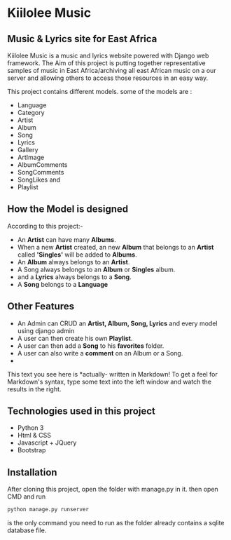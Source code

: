 # Kiilolee Music
## Music & Lyrics site for East Africa


Kiilolee Music is a music and lyrics website powered with Django web framework. The Aim of this project is putting together representative samples of music in East Africa/archiving all east African music on a our server and allowing others to access those resources in an easy way.

This project contains different models. some of the models are : 

- Language
- Category
- Artist
- Album
- Song
- Lyrics
- Gallery
- ArtImage
- AlbumComments
- SongComments
- SongLikes and
- Playlist

## How the Model is designed

According to this project:- 
- An **Artist** can have many **Albums**.
- When a new **Artist** created, an new **Album** that belongs to an **Artist** called **'Singles'** will be added to **Albums**.
- An **Album** always belongs to an **Artist**.
- A Song always belongs to an **Album** or **Singles** album.
- and a **Lyrics** always belongs to a **Song**.
- A **Song** belongs to a **Language**

## Other Features

- An Admin can CRUD an **Artist, Album, Song, Lyrics** and every model using django admin
- A user can then create his own **Playlist**.
- A user can then add a **Song** to his **favorites** folder.
- A user can also write a **comment** on an Album or a Song.
- 


This text you see here is *actually- written in Markdown! To get a feel
for Markdown's syntax, type some text into the left window and
watch the results in the right.

## Technologies used in this project
- Python 3
- Html & CSS
- Javascript + JQuery
- Bootstrap


## Installation

After cloning this project, open the folder with manage.py in it.
then open CMD and run

```sh
python manage.py runserver
```

is the only command you need to run as the folder already contains a sqlite database file.


